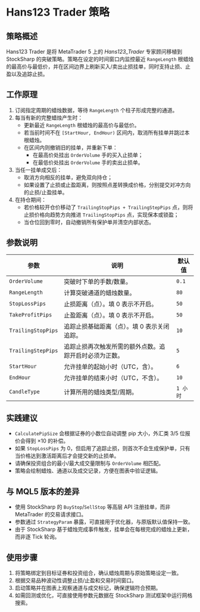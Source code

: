 # Hans123 Trader 策略

## 策略概述
Hans123 Trader 是将 MetaTrader 5 上的 *Hans123_Trader* 专家顾问移植到 StockSharp 的突破策略。策略在设定的时间窗口内监控最近 `RangeLength` 根蜡烛的最高价与最低价，并在区间边界上刷新买入/卖出止损挂单，同时支持止损、止盈以及追踪止损。

## 工作原理
1. 订阅指定周期的蜡烛数据，等待 `RangeLength` 个柱子形成完整的通道。
2. 每当有新的完整蜡烛产生时：
   - 更新最近 `RangeLength` 根蜡烛的最高价与最低价。
   - 若当前时间不在 `[StartHour, EndHour)` 区间内，取消所有挂单并跳过本根蜡烛。
   - 在区间内则撤销旧的挂单，并重新下单：
     - 在最高价处挂出 `OrderVolume` 手的买入止损单；
     - 在最低价处挂出 `OrderVolume` 手的卖出止损单。
3. 当任一挂单成交后：
   - 取消方向相反的挂单，避免双向持仓；
   - 如果设置了止损或止盈距离，则按照点差转换成价格，分别提交对冲方向的止损/止盈挂单。
4. 在持仓期间：
   - 若价格较开仓价移动了 `TrailingStopPips + TrailingStepPips` 点，则将止损价格向趋势方向推进 `TrailingStopPips` 点，实现保本或锁盈；
   - 当仓位回到零时，自动撤销所有保护单并清空内部状态。

## 参数说明
| 参数 | 说明 | 默认值 |
| --- | --- | --- |
| `OrderVolume` | 突破时下单的手数/数量。 | `0.1` |
| `RangeLength` | 计算突破通道的蜡烛数量。 | `80` |
| `StopLossPips` | 止损距离（点）。填 0 表示不开启。 | `50` |
| `TakeProfitPips` | 止盈距离（点）。填 0 表示不开启。 | `50` |
| `TrailingStopPips` | 追踪止损基础距离（点）。填 0 表示关闭追踪。 | `10` |
| `TrailingStepPips` | 追踪止损再次触发所需的额外点数。追踪开启时必须为正数。 | `5` |
| `StartHour` | 允许挂单的起始小时（UTC，含）。 | `6` |
| `EndHour` | 允许挂单的结束小时（UTC，不含）。 | `10` |
| `CandleType` | 计算所用的蜡烛类型/周期。 | `1 小时` |

## 实践建议
- `CalculatePipSize` 会根据证券的小数位自动调整 pip 大小，外汇类 3/5 位报价会得到 ×10 的补偿。
- 如果 `StopLossPips` 为 0，但启用了追踪止损，则首次不会生成保护单，只有当价格达到激活距离后才会提交新的止损单。
- 请确保投资组合的最小/最大成交量限制与 `OrderVolume` 相匹配。
- 策略会绘制蜡烛、通道以及成交记录，方便在图表中验证逻辑。

## 与 MQL5 版本的差异
- 使用 StockSharp 的 `BuyStop`/`SellStop` 等高层 API 注册挂单，而非 MetaTrader 的交易请求接口。
- 参数通过 `StrategyParam` 暴露，可直接用于优化器，与原版默认值保持一致。
- 由于 StockSharp 基于蜡烛完成事件触发，挂单会在每根完成的蜡烛上更新，而非逐 Tick 轮询。

## 使用步骤
1. 将策略绑定到目标证券和投资组合，确认蜡烛周期与原始策略设定一致。
2. 根据交易品种波动性调整止损/止盈和交易时间窗口。
3. 启动策略并在图表上观察通道与成交标记，确保逻辑符合预期。
4. 如需回测或优化，可直接使用参数元数据在 StockSharp 测试框架中运行网格搜索。
